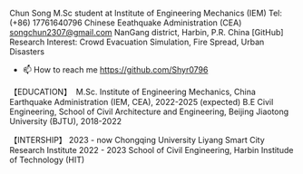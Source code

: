 Chun Song
M.Sc student at Institute of Engineering Mechanics (IEM)         Tel: (+86) 17761640796
Chinese Eeathquake Administration (CEA)                    songchun2307@gmail.com
NanGang district, Harbin, P.R. China                                      [GitHub]
Research Interest: Crowd Evacuation Simulation, Fire Spread, Urban Disasters
- 📫 How to reach me https://github.com/Shyr0796

【EDUCATION】 
M.Sc.    Institute of Engineering Mechanics, China Earthquake Administration (IEM, CEA), 2022-2025 (expected)
B.E    Civil Engineering, School of Civil Architecture and Engineering, Beijing Jiaotong University (BJTU), 2018-2022

【INTERSHIP】
2023 - now  Chongqing University Liyang Smart City Research Institute
2022 - 2023  School of Civil Engineering, Harbin Institude of Technology (HIT)

<!---
Shyr0796/Shyr0796 is a ✨ special ✨ repository because its `README.md` (this file) appears on your GitHub profile.
You can click the Preview link to take a look at your changes.
--->
